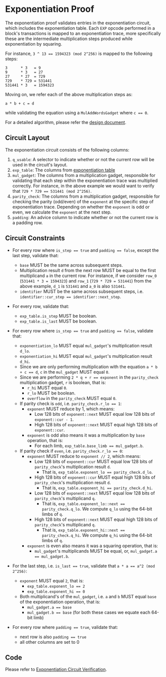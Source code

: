 # Exponentiation Proof

The exponentiation proof validates entries in the exponentiation circuit, which includes the exponentiation table. Each `EXP` opcode performed in a block's transactions is mapped to an exponentiation trace, more specifically these are the intermediate multiplication steps produced while exponentiation by squaring.

For instance, `3 ^ 13 == 1594323 (mod 2^256)` is mapped to the following steps:
```
3      * 3   = 9
9      * 3   = 27
27     * 27  = 729
729    * 729 = 531441
531441 * 3   = 1594323
```

Moving on, we refer each of the above multiplication steps as:
```
a * b + c = d
```
while validating the equation using a `MulAddWordsGadget` where `c == 0`.

For a detailed algorithm, please refer the [design document](../specs/exp-proof-design-doc.md).

## Circuit Layout

The exponentiation circuit consists of the following columns:
1. `q_usable`: A selector to indicate whether or not the current row will be used in the circuit's layout.
2. `exp_table`: The columns from [exponentiation table](./tables.md#exponentiation-table)
3. `mul_gadget`: The columns from a multiplication gadget, responsible for validating that each step within the exponentiation trace was multiplied correctly. For instance, in the above example we would want to verify that `729 * 729 == 531441 (mod 2^256)`.
4. `parity_check`: The columns from a multiplication gadget, responsible for checking the parity (odd/even) of the `exponent` at the specific step of exponentiation trace. Depending on whether the `exponent` is odd or even, we calculate the `exponent` at the next step.
5. `padding`: An advice column to indicate whether or not the current row is a padding row.

## Circuit Constraints

- For every row where `is_step == true` and `padding == false`, except the last step, validate that:
    - `base` MUST be the same across subsequent steps.
    - Multiplication result `d` from the next row MUST be equal to the first multiplicand `a` in the current row. For instance, if we consider `row_0` (`531441 * 3 = 1594323`) and `row_1` (`729 * 729 = 531441`) from the above example, `d_1` is `531441` and `a_0` is also `531441`.
    - `identifier` MUST be the same across subsequent steps, i.e. `identifier::cur_step == identifier::next_step`.

- For every row, validate that:
    - `exp_table.is_step` MUST be boolean.
    - `exp_table.is_last` MUST be boolean.

- For every row where `is_step == true` and `padding == false`, validate that:
    - `exponentiation_lo` MUST equal `mul_gadget`'s multiplication result `d_lo`.
    - `exponentiation_hi` MUST equal `mul_gadget`'s multiplication result `d_hi`.
    - Since we are only performing multiplication with the equation `a * b + c == d`, `c` in the `mul_gadget` MUST equal `0`.
    - Since we are performing `2 * q + r == exponent` in the `parity_check` multiplication gadget, `r` is boolean, that is:
        - `r_hi` MUST equal `0`.
        - `r_lo` MUST be boolean.
        - `overflow` in the `parity_check` MUST equal `0`.
    - If parity check is `odd`, i.e. `parity_check.r_lo == 1`:
        - `exponent` MUST reduce by 1, which means:
            - Low 128 bits of `exponent::next` MUST equal low 128 bits of `exponent::cur - 1`.
            - High 128 bits of `exponent::next` MUST equal high 128 bits of `exponent::cur`.
        - `exponent` is odd also means it was a multiplication by `base` operation, that is:
            - For each limb, `exp_table.base_limb == mul_gadget.b`.
    - If parity check if `even`, i.e. `parity_check.r_lo == 0`:
        - `exponent` MUST reduce to `exponent // 2`, which means:
            - Low 128 bits of `exponent::cur` MUST equal low 128 bits of `parity_check`'s multiplication result `d`.
                - That is, `exp_table.exponent_lo == parity_check.d_lo`.
            - High 128 bits of `exponent::cur` MUST equal high 128 bits of `parity_check`'s multiplication result `d`.
                - That is, `exp_table.exponent_hi == parity_check.d_hi`.
            - Low 128 bits of `exponent::next` MUST equal low 128 bits of `parity_check`'s multiplicand `q`.
                - That is, `exp_table.exponent_lo::next == parity_check.q_lo`. We compute `q_lo` using the 64-bit limbs of `q`.
            - High 128 bits of `exponent::next` MUST equal high 128 bits of `parity_check`'s multiplicand `q`.
                - That is, `exp_table.exponent_hi::next == parity_check.q_hi`. We compute `q_hi` using the 64-bit limbs of `q`.
        - `exponent` is even also means it was a squaring operation, that is:
            - `mul_gadget`'s multiplicands MUST be equal, or, `mul_gadget.a == mul_gadget.b`.
- For the last step, i.e. `is_last == true`, validate that `a * a == a^2 (mod 2^256)`:
    - `exponent` MUST equal `2`, that is:
        - `exp_table.exponent_lo == 2`
        - `exp_table.exponent_hi == 0`
    - Both multiplicand's of the `mul_gadget`, i.e. `a` and `b` MUST equal `base` of the exponentiation operation, that is:
        - `mul_gadget.a == base`
        - `mul_gadget.b == base` (for both these cases we equate each 64-bit limb)
- For every row where `padding == true`, validate that:
    - next row is also `padding == true`
    - all other columns are set to 0



## Code

Please refer to [Exponentiation Circuit Verification](`src/zkevm-specs/exp_circuit.py`).
